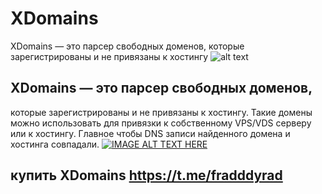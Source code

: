 # XDomains
XDomains — это парсер свободных доменов, которые зарегистрированы и не привязаны к хостингу
![alt text](https://blogxspamer.files.wordpress.com/2017/06/screenshot_24.png)

## XDomains — это парсер свободных доменов, 
которые зарегистрированы и не привязаны к хостингу. 
Такие домены можно использовать для привязки к собственному VPS/VDS серверу или к хостингу. 
Главное чтобы DNS записи найденного домена и хостинга совпадали.
[![IMAGE ALT TEXT HERE](https://i.ytimg.com/vi/4kNvwp5CO4k/maxresdefault.jpg)](https://youtu.be/ocUFmSdOyFU?si=lDELV0j8r8gbul6u)



## купить XDomains https://t.me/fradddyrad
